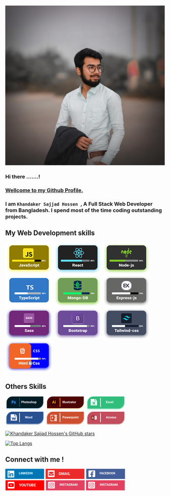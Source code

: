 ![image description](assets/images/profilepic.jpg)
### Hi there .......!

### <ins>Wellcome to my Github Profile.</ins>

### I am `Khandaker Sajjad Hossen `, A Full Stack Web Developer from Bangladesh. I spend most of the time coding outstanding projects.

## My Web Development skills

![image description](assets/images/javaScript.png)
![image description](assets/images/React.png)
![image description](assets/images/Node-js.png)
![image description](assets/images/TypeScript.png)
![image description](assets/images/Mongo.png)
![image description](assets/images/Express.png)
![image description](assets/images/Sass.png)
![image description](assets/images/Bootstrap.png)
![image description](assets/images/Tailwind.png)
![image description](assets/images/Html.png)

## Others Skills

![image description](assets/images/Photoshop.png)
![image description](assets/images/Ai.png)
![image description](assets/images/Exel.png)
![image description](assets/images/word.png)
![image description](assets/images/power.png)
![image description](assets/images/Acsess.png)


[![Khandaker Sajjad Hossen's GitHub stars](https://github-readme-stats.vercel.app/api?username=Innovatorsajjad)](https://github.com/Innovatorsajjad)

[![Top Langs](https://github-readme-stats.vercel.app/api/top-langs/?username=dev-nazmulislam&langs_count=8)]()

## Connect with me !

<a href=""><img src="assets/images/LinkedIn.png" alt=""></a>
<a href=""><img src="assets/images/Gmail.png" alt=""></a>
<a href="https://www.facebook.com/Innovatorsajjad/"><img src="assets/images/Facebook.png" alt=""></a>
<a href=""><img src="assets/images/YouTube.png" alt=""></a>
<a href=""><img src="assets/images/Instagram.png" alt=""></a>
<a href=""><img src="assets/images/Instagram.png" alt=""></a>
